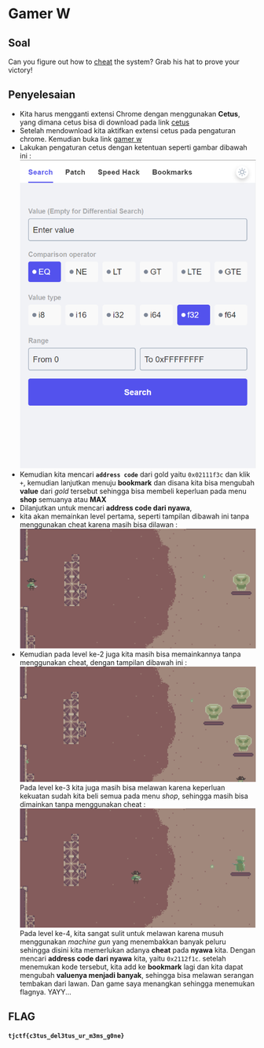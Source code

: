 # Gamer W

## Soal
Can you figure out how to [cheat](http://gamer_w.tjctf.org/) the system? Grab his hat to prove your victory!

## Penyelesaian
- Kita harus mengganti extensi Chrome dengan menggunakan __Cetus__, yang dimana cetus bisa di download pada link [cetus](https://github.com/Qwokka/Cetus)
- Setelah mendownload kita aktifkan extensi cetus pada pengaturan chrome. Kemudian buka link [gamer w](http://gamer_w.tjctf.org/)
- Lakukan pengaturan cetus dengan ketentuan seperti gambar dibawah ini :
![](https://github.com/NesyaKurnia/TJCTF_2020_05311840000009/blob/master/Web/Gamer%20W/settingcetus.png)
- Kemudian kita mencari __`address code`__ dari gold yaitu `0x02111f3c` dan klik `+`, kemudian lanjutkan menuju __bookmark__ dan disana kita bisa mengubah __value__ dari _gold_ tersebut sehingga bisa membeli keperluan pada menu __shop__ semuanya atau __MAX__
- Dilanjutkan untuk mencari __address code dari nyawa__, 
- kita akan memainkan level pertama, seperti tampilan dibawah ini tanpa menggunakan cheat karena masih bisa dilawan :
![](https://github.com/NesyaKurnia/TJCTF_2020_05311840000009/blob/master/Web/Gamer%20W/level%201.png)
- Kemudian pada level ke-2 juga kita masih bisa memainkannya tanpa menggunakan cheat, dengan tampilan dibawah ini :
![](https://github.com/NesyaKurnia/TJCTF_2020_05311840000009/blob/master/Web/Gamer%20W/level%202.png)
Pada level ke-3 kita juga masih bisa melawan karena keperluan kekuatan sudah kita beli semua pada menu _shop_, sehingga masih bisa dimainkan tanpa menggunakan cheat :
![](https://github.com/NesyaKurnia/TJCTF_2020_05311840000009/blob/master/Web/Gamer%20W/level%203.png)
Pada level ke-4, kita sangat sulit untuk melawan karena musuh menggunakan _machine gun_ yang menembakkan banyak peluru sehingga disini kita memerlukan adanya __cheat__ pada __nyawa__ kita. Dengan mencari __address code dari nyawa__ kita, yaitu `0x2112f1c`. setelah menemukan kode tersebut, kita add ke __bookmark__ lagi dan kita dapat mengubah __valuenya menjadi banyak__, sehingga bisa melawan serangan tembakan dari lawan. Dan game saya menangkan sehingga menemukan flagnya. YAYY...

## FLAG
__`tjctf{c3tus_del3tus_ur_m3ms_g0ne}`__
